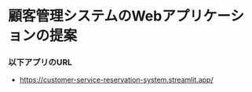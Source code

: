 # 顧客管理システムのWebアプリケーションの提案

### 以下アプリのURL
  - https://customer-service-reservation-system.streamlit.app/


